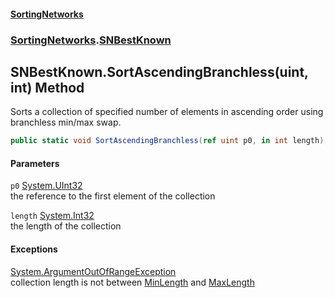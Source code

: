#### [SortingNetworks](./index.md 'index')
### [SortingNetworks](./SortingNetworks.md 'SortingNetworks').[SNBestKnown](./SortingNetworks-SNBestKnown.md 'SortingNetworks.SNBestKnown')
## SNBestKnown.SortAscendingBranchless(uint, int) Method
Sorts a collection of specified number of elements in ascending order using branchless min/max swap.  
```csharp
public static void SortAscendingBranchless(ref uint p0, in int length);
```
#### Parameters
<a name='SortingNetworks-SNBestKnown-SortAscendingBranchless(uint_int)-p0'></a>
`p0` [System.UInt32](https://docs.microsoft.com/en-us/dotnet/api/System.UInt32 'System.UInt32')  
the reference to the first element of the collection  
  
<a name='SortingNetworks-SNBestKnown-SortAscendingBranchless(uint_int)-length'></a>
`length` [System.Int32](https://docs.microsoft.com/en-us/dotnet/api/System.Int32 'System.Int32')  
the length of the collection  
  
#### Exceptions
[System.ArgumentOutOfRangeException](https://docs.microsoft.com/en-us/dotnet/api/System.ArgumentOutOfRangeException 'System.ArgumentOutOfRangeException')  
collection length is not between [MinLength](./SortingNetworks-SNBestKnown-MinLength.md 'SortingNetworks.SNBestKnown.MinLength') and [MaxLength](./SortingNetworks-SNBestKnown-MaxLength.md 'SortingNetworks.SNBestKnown.MaxLength')  
